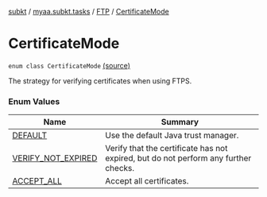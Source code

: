 [subkt](../../../index.md) / [myaa.subkt.tasks](../../index.md) / [FTP](../index.md) / [CertificateMode](./index.md)

# CertificateMode

`enum class CertificateMode` [(source)](https://github.com/Myaamori/SubKt/blob/0.1.11/src/main/kotlin/myaa/subkt/tasks/tasks.kt#L1727)

The strategy for verifying certificates when using FTPS.

### Enum Values

| Name | Summary |
|---|---|
| [DEFAULT](-d-e-f-a-u-l-t.md) | Use the default Java trust manager. |
| [VERIFY_NOT_EXPIRED](-v-e-r-i-f-y_-n-o-t_-e-x-p-i-r-e-d.md) | Verify that the certificate has not expired, but do not perform any further checks. |
| [ACCEPT_ALL](-a-c-c-e-p-t_-a-l-l.md) | Accept all certificates. |
